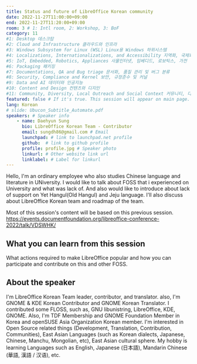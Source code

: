 ```yaml
---
title: Status and future of LibreOffice Korean community
date: 2022-11-27T11:00:00+09:00
end: 2022-11-27T11:20:00+09:00
room: 3 # 1: Intl room, 2: Workshop, 3: BoF
category: 11
#1: Desktop 데스크탑
#2: Cloud and Infrastructure 클라우드와 인프라
#3: Windows Subsystem for Linux (WSL) Linux용 Windows 하위시스템
#4: Localizations, Internationalizations, and Accessibility 지역화, 국제화 및 접근성
#5: IoT, Embedded, Robotics, Appliances 사물인터넷, 임베디드, 로보틱스, 가전
#6: Packaging 패키징
#7: Documentations, QA and Bug triage 문서화, 품질 관리 및 버그 분류
#8: Security, Compliance and Kernel 보안, 규정준수 및 커널
#9: Data and AI 데이터와 인공지능
#10: Content and Design 컨텐츠와 디지인
#11: Community, Diversity, Local Outreach and Social Context 커뮤니티, 다양성, 지역 사회 협력과 사회적 관점
featured: false # If it's true. This session will appear on main page.
lang: Korean
# slide: Ubucon_Subtitle_Automate.pdf
speakers: # Speaker info
    - name: Daehyun Sung
      bio: LibreOffice Korean Team - Contributor
      email: sungdh86@gmail.com # Email
      launchpad: # link to launchpad.net profile
      github:  # link to github profile
      profile: profile.jpg # Speaker photo
      linkurl: # Other website link url
      linklabel: # Label for linkurl
---
```


Hello, I'm an ordinary employee who also studies Chinese language and literature in UNiversity.
I would like to talk about FOSS that i experienced on University and what was lack of. And also would like to introduce about lack of support on Yet Hangul(Old Hangul) and Jeju language.
I'll also discuss about LibreOffice Korean team and roadmap of the team. 

Most of this session's content will be based on this previous session.
https://events.documentfoundation.org/libreoffice-conference-2022/talk/VDSWHK/

## What you can learn from this session
What actions required to make LibreOffice popular and how you can participate and contribute on this and other FOSS. 

## About the speaker
I'm LibreOffice Korean Team leader, contributor, and translator. also, I'm GNOME & KDE Korean Contributor and GNOME Korean Translator. I contributed some FLOSS, such as, GNU libunistring, LibreOffice, KDE, GNOME. Also, I'm TDF Membership and GNOME Foundation Member in Korea and openSUSE Asia Organization Korean member. I'm interested in Open Source related things (Development, Translation, Contribution, Communities), East Asian Languages (such as Korean dialects, Japanese, Chinese, Manchu, Mongolian, etc), East Asian cultural sphere. My hobby is learning Languages such as English, Japanese (日本語), Mandarin Chinese (華語, 漢語 / 汉语), etc.